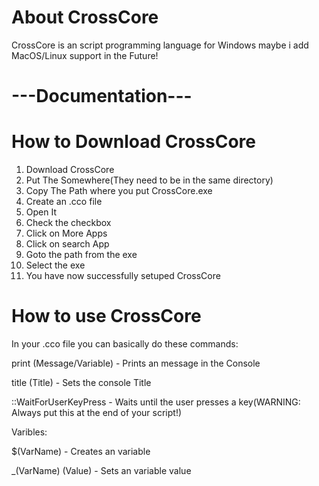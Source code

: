 # About CrossCore
CrossCore is an script programming language for Windows maybe i add MacOS/Linux support in the Future!

# ---Documentation---
# How to Download CrossCore

1. Download CrossCore
2. Put The Somewhere(They need to be in the same directory)
3. Copy The Path where you put CrossCore.exe
4. Create an .cco file
5. Open It
6. Check the checkbox
7. Click on More Apps
8. Click on search App
9. Goto the path from the exe
10. Select the exe
11. You have now successfully setuped CrossCore

# How to use CrossCore

In your .cco file you can basically do these commands:

print (Message/Variable) - Prints an message in the Console

title (Title) - Sets the console Title
  
::WaitForUserKeyPress - Waits until the user presses a key(WARNING: Always put this at the end of your script!)
  
Varibles:
  
$(VarName) - Creates an variable
  
_(VarName) (Value) - Sets an variable value
